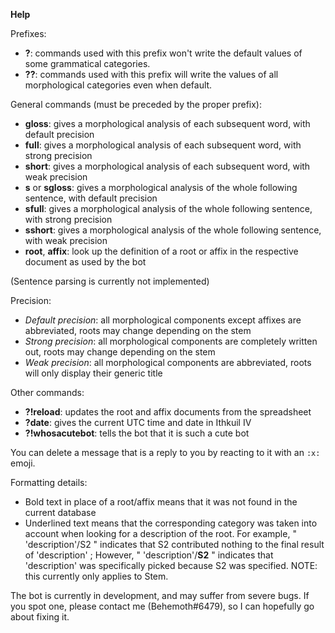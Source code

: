 **Help**

Prefixes: 
  - **?**: commands used with this prefix won't write the default values of some grammatical categories.
  - **??**: commands used with this prefix will write the values of all morphological categories even when default.

General commands (must be preceded by the proper prefix):
  - **gloss**: gives a morphological analysis of each subsequent word, with default precision
  - **full**: gives a morphological analysis of each subsequent word, with strong precision
  - **short**: gives a morphological analysis of each subsequent word, with weak precision
  - **s** or **sgloss**: gives a morphological analysis of the whole following sentence, with default precision
  - **sfull**: gives a morphological analysis of the whole following sentence, with strong precision
  - **sshort**: gives a morphological analysis of the whole following sentence, with weak precision
  - **root**, **affix**: look up the definition of a root or affix in the respective document as used by the bot

(Sentence parsing is currently not implemented)

Precision:
  - *Default precision*: all morphological components except affixes are abbreviated, roots may change depending on the stem
  - *Strong precision*: all morphological components are completely written out, roots may change depending on the stem
  - *Weak precision*: all morphological components are abbreviated, roots will only display their generic title

Other commands:
  - **?!reload**: updates the root and affix documents from the spreadsheet
  - **?date**: gives the current UTC time and date in Ithkuil IV
  - **?!whosacutebot**: tells the bot that it is such a cute bot
    
You can delete a message that is a reply to you by reacting to it with an ``:x:`` emoji.

Formatting details:
  - Bold text in place of a root/affix means that it was not found in the current database
  - Underlined text means that the corresponding category was taken into account when looking for a description of the root.
   For example, " 'description'/S2 " indicates that S2 contributed nothing to the final result of 'description' ; However, " 'description'/__S2__ " indicates that 'description' was specifically picked because S2 was specified.
   NOTE: this currently only applies to Stem.

The bot is currently in development, and may suffer from severe bugs. If you spot one, please contact me (Behemoth#6479), so I can hopefully go about fixing it.
